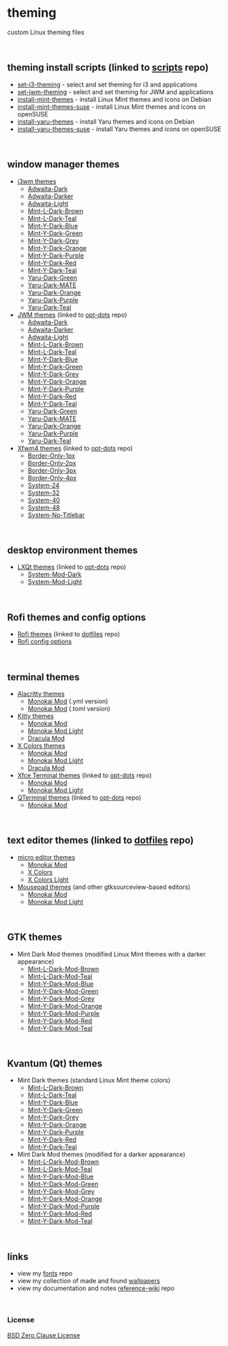 # theming

custom Linux theming files

&nbsp;

## theming install scripts (linked to [scripts](https://github.com/e33io/scripts) repo)
- [set-i3-theming](https://github.com/e33io/scripts/blob/main/set-i3-theming.sh) - select and set theming for i3 and applications
- [set-jwm-theming](https://github.com/e33io/scripts/blob/main/set-jwm-theming.sh) - select and set theming for JWM and applications
- [install-mint-themes](https://github.com/e33io/scripts/blob/main/install-mint-themes.sh) - install Linux Mint themes and icons on Debian
- [install-mint-themes-suse](https://github.com/e33io/scripts/blob/main/install-mint-themes-suse.sh) - install Linux Mint themes and icons on openSUSE
- [install-yaru-themes](https://github.com/e33io/scripts/blob/main/install-yaru-themes.sh) - install Yaru themes and icons on Debian
- [install-yaru-themes-suse](https://github.com/e33io/scripts/blob/main/install-yaru-themes-suse.sh) - install Yaru themes and icons on openSUSE

&nbsp;

## window manager themes
- [i3wm themes](https://github.com/e33io/theming/blob/main/window-manager/i3wm-themes.md)
	- [Adwaita-Dark](https://github.com/e33io/theming/blob/main/window-manager/i3wm-themes.md#adwaita-dark)
	- [Adwaita-Darker](https://github.com/e33io/theming/blob/main/window-manager/i3wm-themes.md#adwaita-darker)
	- [Adwaita-Light](https://github.com/e33io/theming/blob/main/window-manager/i3wm-themes.md#adwaita-light)
	- [Mint-L-Dark-Brown](https://github.com/e33io/theming/blob/main/window-manager/i3wm-themes.md#mint-l-dark-brown)
	- [Mint-L-Dark-Teal](https://github.com/e33io/theming/blob/main/window-manager/i3wm-themes.md#mint-l-dark-teal)
	- [Mint-Y-Dark-Blue](https://github.com/e33io/theming/blob/main/window-manager/i3wm-themes.md#mint-y-dark-blue)
	- [Mint-Y-Dark-Green](https://github.com/e33io/theming/blob/main/window-manager/i3wm-themes.md#mint-y-dark-green)
	- [Mint-Y-Dark-Grey](https://github.com/e33io/theming/blob/main/window-manager/i3wm-themes.md#mint-y-dark-grey)
	- [Mint-Y-Dark-Orange](https://github.com/e33io/theming/blob/main/window-manager/i3wm-themes.md#mint-y-dark-orange)
	- [Mint-Y-Dark-Purple](https://github.com/e33io/theming/blob/main/window-manager/i3wm-themes.md#mint-y-dark-purple)
	- [Mint-Y-Dark-Red](https://github.com/e33io/theming/blob/main/window-manager/i3wm-themes.md#mint-y-dark-red)
	- [Mint-Y-Dark-Teal](https://github.com/e33io/theming/blob/main/window-manager/i3wm-themes.md#mint-y-dark-teal)
	- [Yaru-Dark-Green](https://github.com/e33io/theming/blob/main/window-manager/i3wm-themes.md#yaru-dark-green)
	- [Yaru-Dark-MATE](https://github.com/e33io/theming/blob/main/window-manager/i3wm-themes.md#yaru-dark-mate)
	- [Yaru-Dark-Orange](https://github.com/e33io/theming/blob/main/window-manager/i3wm-themes.md#yaru-dark-orange)
	- [Yaru-Dark-Purple](https://github.com/e33io/theming/blob/main/window-manager/i3wm-themes.md#yaru-dark-purple)
	- [Yaru-Dark-Teal](https://github.com/e33io/theming/blob/main/window-manager/i3wm-themes.md#yaru-dark-teal)
- [JWM themes](https://github.com/e33io/opt-dots/blob/main/jwm/.config/jwm/themes) (linked to [opt-dots](https://github.com/e33io/opt-dots) repo)
	- [Adwaita-Dark](https://github.com/e33io/opt-dots/blob/main/jwm/.config/jwm/themes/JWM-Adwaita-Dark)
	- [Adwaita-Darker](https://github.com/e33io/opt-dots/blob/main/jwm/.config/jwm/themes/JWM-Adwaita-Darker)
	- [Adwaita-Light](https://github.com/e33io/opt-dots/blob/main/jwm/.config/jwm/themes/JWM-Adwaita-Light)
	- [Mint-L-Dark-Brown](https://github.com/e33io/opt-dots/blob/main/jwm/.config/jwm/themes/JWM-Mint-L-Dark-Brown)
	- [Mint-L-Dark-Teal](https://github.com/e33io/opt-dots/blob/main/jwm/.config/jwm/themes/JWM-Mint-L-Dark-Teal)
	- [Mint-Y-Dark-Blue](https://github.com/e33io/opt-dots/blob/main/jwm/.config/jwm/themes/JWM-Mint-Y-Dark-Blue)
	- [Mint-Y-Dark-Green](https://github.com/e33io/opt-dots/blob/main/jwm/.config/jwm/themes/JWM-Mint-Y-Dark-Green)
	- [Mint-Y-Dark-Grey](https://github.com/e33io/opt-dots/blob/main/jwm/.config/jwm/themes/JWM-Mint-Y-Dark-Grey)
	- [Mint-Y-Dark-Orange](https://github.com/e33io/opt-dots/blob/main/jwm/.config/jwm/themes/JWM-Mint-Y-Dark-Orange)
	- [Mint-Y-Dark-Purple](https://github.com/e33io/opt-dots/blob/main/jwm/.config/jwm/themes/JWM-Mint-Y-Dark-Purple)
	- [Mint-Y-Dark-Red](https://github.com/e33io/opt-dots/blob/main/jwm/.config/jwm/themes/JWM-Mint-Y-Dark-Red)
	- [Mint-Y-Dark-Teal](https://github.com/e33io/opt-dots/blob/main/jwm/.config/jwm/themes/JWM-Mint-Y-Dark-Teal)
	- [Yaru-Dark-Green](https://github.com/e33io/opt-dots/blob/main/jwm/.config/jwm/themes/JWM-Yaru-Dark-Green)
	- [Yaru-Dark-MATE](https://github.com/e33io/opt-dots/blob/main/jwm/.config/jwm/themes/JWM-Yaru-Dark-MATE)
	- [Yaru-Dark-Orange](https://github.com/e33io/opt-dots/blob/main/jwm/.config/jwm/themes/JWM-Yaru-Dark-Orange)
	- [Yaru-Dark-Purple](https://github.com/e33io/opt-dots/blob/main/jwm/.config/jwm/themes/JWM-Yaru-Dark-Purple)
	- [Yaru-Dark-Teal](https://github.com/e33io/opt-dots/blob/main/jwm/.config/jwm/themes/JWM-Yaru-Dark-Teal)
- [Xfwm4 themes](https://github.com/e33io/opt-dots/blob/main/xfce/usr/share/themes) (linked to [opt-dots](https://github.com/e33io/opt-dots) repo)
	- [Border-Only-1px](https://github.com/e33io/opt-dots/blob/main/xfce/usr/share/themes/Border-Only-1px)
	- [Border-Only-2px](https://github.com/e33io/opt-dots/blob/main/xfce/usr/share/themes/Border-Only-2px)
	- [Border-Only-3px](https://github.com/e33io/opt-dots/blob/main/xfce/usr/share/themes/Border-Only-3px)
	- [Border-Only-4px](https://github.com/e33io/opt-dots/blob/main/xfce/usr/share/themes/Border-Only-4px)
	- [System-24](https://github.com/e33io/opt-dots/blob/main/xfce/usr/share/themes/System-24)
	- [System-32](https://github.com/e33io/opt-dots/blob/main/xfce/usr/share/themes/System-32)
	- [System-40](https://github.com/e33io/opt-dots/blob/main/xfce/usr/share/themes/System-40)
	- [System-48](https://github.com/e33io/opt-dots/blob/main/xfce/usr/share/themes/System-48)
	- [System-No-Titlebar](https://github.com/e33io/opt-dots/blob/main/xfce/usr/share/themes/System-No-Titlebar)

&nbsp;

## desktop environment themes
- [LXQt themes](https://github.com/e33io/opt-dots/blob/main/lxqt/usr/share/lxqt/themes) (linked to [opt-dots](https://github.com/e33io/opt-dots) repo)
	- [System-Mod-Dark](https://github.com/e33io/opt-dots/blob/main/lxqt/usr/share/lxqt/themes/System-Mod-Dark)
	- [System-Mod-Light](https://github.com/e33io/opt-dots/blob/main/lxqt/usr/share/lxqt/themes/System-Mod-Light)

&nbsp;

## Rofi themes and config options
- [Rofi themes](https://github.com/e33io/dotfiles/blob/main/.config/rofi/themes) (linked to [dotfiles](https://github.com/e33io/dotfiles) repo)
- [Rofi config options](https://github.com/e33io/theming/blob/main/rofi/rofi-config-options.md)

&nbsp;

## terminal themes
- [Alacritty themes](https://github.com/e33io/theming/blob/main/terminal/alacritty-themes.md)
	- [Monokai Mod](https://github.com/e33io/theming/blob/main/terminal/alacritty-themes.md#monokai-mod-yml-version) (.yml version)
	- [Monokai Mod](https://github.com/e33io/theming/blob/main/terminal/alacritty-themes.md#monokai-mod-toml-version) (.toml version)
- [Kitty themes](https://github.com/e33io/theming/blob/main/terminal/kitty-themes.md)
	- [Monokai Mod](https://github.com/e33io/theming/blob/main/terminal/kitty-themes.md#monokai-mod)
	- [Monokai Mod Light](https://github.com/e33io/theming/blob/main/terminal/kitty-themes.md#monokai-mod-light)
	- [Dracula Mod](https://github.com/e33io/theming/blob/main/terminal/kitty-themes.md#dracula-mod)
- [X Colors themes](https://github.com/e33io/theming/blob/main/terminal/x-colors-themes.md)
	- [Monokai Mod](https://github.com/e33io/theming/blob/main/terminal/x-colors-themes.md#monokai-mod)
	- [Monokai Mod Light](https://github.com/e33io/theming/blob/main/terminal/x-colors-themes.md#monokai-mod-light)
	- [Dracula Mod](https://github.com/e33io/theming/blob/main/terminal/x-colors-themes.md#dracula-mod)
- [Xfce Terminal themes](https://github.com/e33io/opt-dots/blob/main/xfce/usr/share/xfce4/terminal/colorschemes) (linked to [opt-dots](https://github.com/e33io/opt-dots) repo)
	- [Monokai Mod](https://github.com/e33io/opt-dots/blob/main/xfce/usr/share/xfce4/terminal/colorschemes/monokai-mod.theme)
	- [Monokai Mod Light](https://github.com/e33io/opt-dots/blob/main/xfce/usr/share/xfce4/terminal/colorschemes/monokai-mod-light.theme)
- [QTerminal themes](https://github.com/e33io/opt-dots/blob/main/lxqt/.config/qterminal.org/color-schemes) (linked to [opt-dots](https://github.com/e33io/opt-dots) repo)
	- [Monokai Mod](https://github.com/e33io/opt-dots/blob/main/lxqt/.config/qterminal.org/color-schemes/Monokai-Mod.colorscheme)

&nbsp;

## text editor themes (linked to [dotfiles](https://github.com/e33io/dotfiles) repo)
- [micro editor themes](https://github.com/e33io/dotfiles/blob/main/.config/micro/colorschemes)
	- [Monokai Mod](https://github.com/e33io/dotfiles/blob/main/.config/micro/colorschemes/monokai-mod.micro)
	- [X Colors](https://github.com/e33io/dotfiles/blob/main/.config/micro/colorschemes/x-colors.micro)
	- [X Colors Light](https://github.com/e33io/dotfiles/blob/main/.config/micro/colorschemes/x-colors-light.micro)
- [Mousepad themes](https://github.com/e33io/dotfiles/blob/main/usr/share/gtksourceview-4/styles) (and other gtksourceview-based editors)
	- [Monokai Mod](https://github.com/e33io/dotfiles/blob/main/usr/share/gtksourceview-4/styles/monokai-mod.xml)
	- [Monokai Mod Light](https://github.com/e33io/dotfiles/blob/main/usr/share/gtksourceview-4/styles/monokai-mod-light.xml)

&nbsp;

## GTK themes
- Mint Dark Mod themes (modified Linux Mint themes with a darker appearance)
	- [Mint-L-Dark-Mod-Brown](https://github.com/e33io/theming/blob/main/gtk/Mint-L-Dark-Mod-Brown)
	- [Mint-L-Dark-Mod-Teal](https://github.com/e33io/theming/blob/main/gtk/Mint-L-Dark-Mod-Teal)
	- [Mint-Y-Dark-Mod-Blue](https://github.com/e33io/theming/blob/main/gtk/Mint-Y-Dark-Mod-Blue)
	- [Mint-Y-Dark-Mod-Green](https://github.com/e33io/theming/blob/main/gtk/Mint-Y-Dark-Mod-Green)
	- [Mint-Y-Dark-Mod-Grey](https://github.com/e33io/theming/blob/main/gtk/Mint-Y-Dark-Mod-Grey)
	- [Mint-Y-Dark-Mod-Orange](https://github.com/e33io/theming/blob/main/gtk/Mint-Y-Dark-Mod-Orange)
	- [Mint-Y-Dark-Mod-Purple](https://github.com/e33io/theming/blob/main/gtk/Mint-Y-Dark-Mod-Purple)
	- [Mint-Y-Dark-Mod-Red](https://github.com/e33io/theming/blob/main/gtk/Mint-Y-Dark-Mod-Red)
	- [Mint-Y-Dark-Mod-Teal](https://github.com/e33io/theming/blob/main/gtk/Mint-Y-Dark-Mod-Teal)

&nbsp;

## Kvantum (Qt) themes
- Mint Dark themes (standard Linux Mint theme colors)
	- [Mint-L-Dark-Brown](https://github.com/e33io/theming/blob/main/Kvantum/Mint-L-Dark-Brown)
	- [Mint-L-Dark-Teal](https://github.com/e33io/theming/blob/main/Kvantum/Mint-L-Dark-Teal)
	- [Mint-Y-Dark-Blue](https://github.com/e33io/theming/blob/main/Kvantum/Mint-Y-Dark-Blue)
	- [Mint-Y-Dark-Green](https://github.com/e33io/theming/blob/main/Kvantum/Mint-Y-Dark-Green)
	- [Mint-Y-Dark-Grey](https://github.com/e33io/theming/blob/main/Kvantum/Mint-Y-Dark-Grey)
	- [Mint-Y-Dark-Orange](https://github.com/e33io/theming/blob/main/Kvantum/Mint-Y-Dark-Orange)
	- [Mint-Y-Dark-Purple](https://github.com/e33io/theming/blob/main/Kvantum/Mint-Y-Dark-Purple)
	- [Mint-Y-Dark-Red](https://github.com/e33io/theming/blob/main/Kvantum/Mint-Y-Dark-Red)
	- [Mint-Y-Dark-Teal](https://github.com/e33io/theming/blob/main/Kvantum/Mint-Y-Dark-Teal)
- Mint Dark Mod themes (modified for a darker appearance)
	- [Mint-L-Dark-Mod-Brown](https://github.com/e33io/theming/blob/main/Kvantum/Mint-L-Dark-Mod-Brown)
	- [Mint-L-Dark-Mod-Teal](https://github.com/e33io/theming/blob/main/Kvantum/Mint-L-Dark-Mod-Teal)
	- [Mint-Y-Dark-Mod-Blue](https://github.com/e33io/theming/blob/main/Kvantum/Mint-Y-Dark-Mod-Blue)
	- [Mint-Y-Dark-Mod-Green](https://github.com/e33io/theming/blob/main/Kvantum/Mint-Y-Dark-Mod-Green)
	- [Mint-Y-Dark-Mod-Grey](https://github.com/e33io/theming/blob/main/Kvantum/Mint-Y-Dark-Mod-Grey)
	- [Mint-Y-Dark-Mod-Orange](https://github.com/e33io/theming/blob/main/Kvantum/Mint-Y-Dark-Mod-Orange)
	- [Mint-Y-Dark-Mod-Purple](https://github.com/e33io/theming/blob/main/Kvantum/Mint-Y-Dark-Mod-Purple)
	- [Mint-Y-Dark-Mod-Red](https://github.com/e33io/theming/blob/main/Kvantum/Mint-Y-Dark-Mod-Red)
	- [Mint-Y-Dark-Mod-Teal](https://github.com/e33io/theming/blob/main/Kvantum/Mint-Y-Dark-Mod-Teal)

&nbsp;

## links
- view my [fonts](https://github.com/e33io/fonts) repo
- view my collection of made and found [wallpapers](https://i.e33.io/wallpapers)
- view my documentation and notes [reference-wiki](https://github.com/e33io/reference-wiki) repo

&nbsp;

### License
[BSD Zero Clause License](https://github.com/e33io/theming/blob/main/LICENSE)
